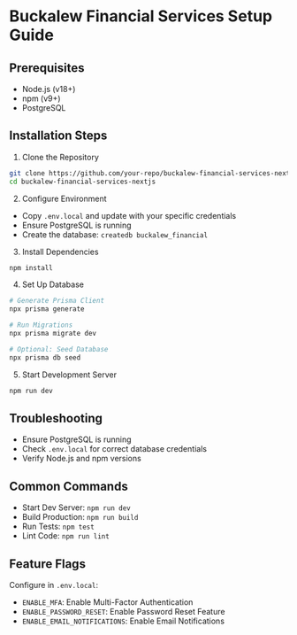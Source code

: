 # Buckalew Financial Services Setup Guide

## Prerequisites
- Node.js (v18+)
- npm (v9+)
- PostgreSQL

## Installation Steps

1. Clone the Repository
```bash
git clone https://github.com/your-repo/buckalew-financial-services-nextjs.git
cd buckalew-financial-services-nextjs
```

2. Configure Environment
- Copy `.env.local` and update with your specific credentials
- Ensure PostgreSQL is running
- Create the database: `createdb buckalew_financial`

3. Install Dependencies
```bash
npm install
```

4. Set Up Database
```bash
# Generate Prisma Client
npx prisma generate

# Run Migrations
npx prisma migrate dev

# Optional: Seed Database
npx prisma db seed
```

5. Start Development Server
```bash
npm run dev
```

## Troubleshooting
- Ensure PostgreSQL is running
- Check `.env.local` for correct database credentials
- Verify Node.js and npm versions

## Common Commands
- Start Dev Server: `npm run dev`
- Build Production: `npm run build`
- Run Tests: `npm test`
- Lint Code: `npm run lint`

## Feature Flags
Configure in `.env.local`:
- `ENABLE_MFA`: Enable Multi-Factor Authentication
- `ENABLE_PASSWORD_RESET`: Enable Password Reset Feature
- `ENABLE_EMAIL_NOTIFICATIONS`: Enable Email Notifications
